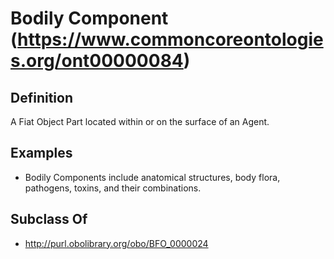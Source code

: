 # Bodily Component (https://www.commoncoreontologies.org/ont00000084)

## Definition
A Fiat Object Part located within or on the surface of an Agent.

## Examples
- Bodily Components include anatomical structures, body flora, pathogens, toxins, and their combinations.

## Subclass Of
- http://purl.obolibrary.org/obo/BFO_0000024

